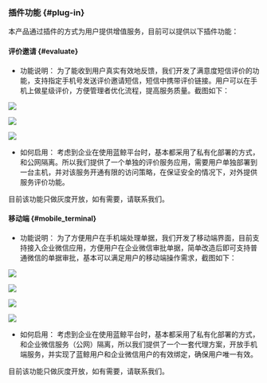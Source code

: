 ### 插件功能 {#plug-in}

本产品通过插件的方式为用户提供增值服务，目前可以提供以下插件功能：

#### 评价邀请 {#evaluate}

- 功能说明：
为了能收到用户真实有效地反馈，我们开发了满意度短信评价的功能，支持指定手机号发送评价邀请短信，短信中携带评价链接。用户可以在手机上做星级评价，方便管理者优化流程，提高服务质量。截图如下：

![](../pic/32.gif)

![](../pic/33.gif)

![](../pic/34.gif)

- 如何启用：
考虑到企业在使用蓝鲸平台时，基本都采用了私有化部署的方式，和公网隔离。所以我们提供了一个单独的评价服务应用，需要用户单独部署到一台主机，并对该服务开通有限的访问策略，在保证安全的情况下，对外提供服务评价功能。

目前该功能只做灰度开放，如有需要，请联系我们。

#### 移动端 {#mobile_terminal}

- 功能说明：
为了方便用户在手机端处理单据，我们开发了移动端界面，目前支持接入企业微信应用，方便用户在企业微信审批单据，简单改造后即可支持普通微信的单据审批，基本可以满足用户的移动端操作需求，截图如下：

![](../pic/35.gif)

![](../pic/36.gif)

![](../pic/37.gif)

![](../pic/38.gif)

- 如何启用：
考虑到企业在使用蓝鲸平台时，基本都采用了私有化部署的方式，和企业微信服务（公网）隔离，所以我们提供了一个一套代理方案，开放手机端服务，并实现了蓝鲸用户和企业微信用户的有效绑定，确保用户唯一有效。

目前该功能只做灰度开放，如有需要，请联系我们。
